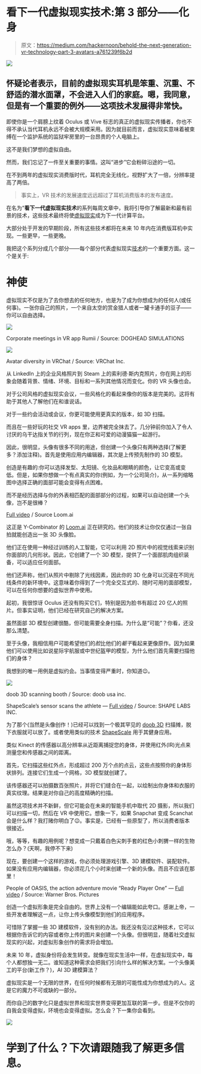 # 看下一代虚拟现实技术:第 3 部分——化身

> 原文：<https://medium.com/hackernoon/behold-the-next-generation-vr-technology-part-3-avatars-a761239f6b2d>

![](img/9f36b7d824518b5185087b74cdfbf402.png)

## 怀疑论者表示，目前的虚拟现实耳机是笨重、沉重、不舒适的潜水面罩，不会进入人们的家庭。嗯，我同意，但是有一个重要的例外——这项技术发展得非常快。

即使你是一个肩膀上纹着 Oculus 或 Vive 标志的真正的虚拟现实传播者，你也不得不承认当代耳机永远不会被大规模采用。因为就目前而言，虚拟现实意味着被束缚在一个监护系统的监狱牢房里的一台昂贵的个人电脑上。

这不是我们梦想的虚拟自由。

然而，我们忘记了一件至关重要的事情。这叫“进步”它会粉碎沿途的一切。

在不到两年的虚拟现实消费版时代，耳机完全无线化，视野扩大了一倍，分辨率提高了两倍。

> 事实上，VR 技术的发展速度远远超过了耳机消费版本的发布速度。

在名为“**看下一代虚拟现实技术**的系列每周文章中，我将引导你了解最新和最有前景的技术，这些技术最终将使[虚拟现实](https://hackernoon.com/tagged/vr)成为下一代计算平台。

大部分处于开发的早期阶段，所有这些技术都将在未来 10 年内在消费版耳机中实现。一些更早，一些更晚。

我把这个系列分成几个部分——每个部分代表虚拟现实[技术](https://hackernoon.com/tagged/technology)的一个重要方面。这一个是关于:

# 神使

虚拟现实不仅是为了去你想去的任何地方，也是为了成为你想成为的任何人(或任何事)。一张你自己的照片，一个来自太空的赏金猎人或者一罐卡通手的豆子——你可以自由选择。

![](img/f0af6b7ea3b9eb7b63a1737f8f4f5a37.png)

Corporate meetings in VR app Rumii / Source: DOGHEAD SIMULATIONS

![](img/46759080599ab799afb6d71e07329d6a.png)

Avatar diversity in VRChat / Source: VRChat Inc.

从 LinkedIn 上的企业风格照片到 Steam 上的索利德·斯内克照片，你在网上的形象会随着背景、情绪、环境、目标和一系列其他情况而变化。你的 VR 头像也会。

对于公司风格的虚拟现实会议，一些风格化的看起来像你的版本是完美的。这将有助于其他人了解他们在和谁说话。

对于一些约会活动或会议，你更可能使用更真实的版本，如 3D 扫描。

而且在一些好玩的社交 VR apps 里，边界被完全抹去了。几分钟前你加入了令人讨厌的乌干达指关节的行列，现在你正和可爱的动漫猫猫一起游行。

因此，很明显，头像有很多不同的用途，但创建一个头像只有两种选择(了解更多？添加注释)。首先是使用应用内编辑器，其次是上传预先制作的 3D 模型。

创造是有趣的:你可以选择发型、太阳镜、化妆品和眼睛的颜色，让它变高或变低。但是，如果你想做一个有点真实的你(例如，为一个公司简介)，从一系列缩略图中选择正确的面部可能会变得有点困难。

而不是经历选择与你的外表相匹配的面部部分的过程，如果可以自动创建一个头像，岂不是很棒？

[Full video](https://www.youtube.com/watch?v=9ppQOB0Spls) / Source Loom.ai

这正是 Y-Combinator 的 [Loom.ai](https://www.loomai.com/) 正在研究的。他们的技术让你仅仅通过一张自拍就能创造出一张 3D 头像脸。

他们正在使用一种经过训练的人工智能，它可以利用 2D 照片中的视觉线索来识别你面部的几何形状。因此，它创建了一个 3D 模型，提供了一个面部肌肉组织装备，可以适应任何面部。

他们还声称，他们从照片中剔除了光线因素，因此你的 3D 化身可以沉浸在不同光线条件的新环境中。这意味着你得到了一个完全交互式的、随时可用的面部模型，可以在任何你想要的虚拟世界中使用。

起初，我很惊讶 Oculus 还没有购买它们，特别是因为脸书有超过 20 亿人的照片。但事实证明，他们已经在研究自己的解决方案。

虽然面部 3D 模型创建很酷，但可能需要全身扫描。为什么是“可能”？你看，还没那么清楚。

至于头像，我相信用户可能希望他们的*脸*比他们的*躯干*看起来更像原作。因为如果他们可以使用比如说星际宇航服或中世纪盔甲的模型，为什么他们首先需要扫描他们的身体？

我想到的唯一用例是虚拟约会。当事情变得严重时，你知道😉。

![](img/874cb3f26bc947623025a8934e5469fb.png)

doob 3D scanning booth / Source: doob usa inc.

ShapeScale’s sensor scans the athlete — [Full video](https://www.youtube.com/watch?v=8KAW8_VB0z0) / Source: SHAPE LABS INC.

为了那个(当然是头像创作！)已经可以找到一个极其罕见的 [doob 3D](https://www.doob3d.com/) 扫描摊，脱下衣服就可以放了。或者使用类似的技术 [ShapeScale](https://shapescale.com/) 用于其健身应用。

类似 Kinect 的传感器以高分辨率从近距离捕捉您的身体，并使用红外(IR)光点来测量您和传感器之间的距离。

首先，它扫描这些红外点，形成超过 200 万个点的点云，这些点按照你的身体形状排列。连接它们生成一个网格，3D 模型就创建了。

该传感器还可以拍摄数百张照片，并将它们缝合在一起，以绘制出你身体和衣服的真实纹理。结果是对你自己的高度精确的扫描。

虽然这项技术并不新鲜，但它可能会在未来的智能手机中取代 2D 摄影，所以我们可以扫描一切，然后在 VR 中使用它。想象一下，如果 Snapchat 变成 Scanchat 会是什么样？我打赌你明白了😉。事实是，已经有一些原型了，所以消费者版本很接近。

哦，等等，有趣的用例呢？想变成一只戴着白色尖刺手套的红色小刺猬一样的生物怎么办？(天啊，我停不下来)

现在，要创建一个这样的游戏，你必须处理游戏引擎、3D 建模软件、装配软件。如果没有应用内编辑器，你必须花几个小时来创建一个新的头像。而且不应该在那里！

People of OASIS, the action adventure movie “Ready Player One” — [Full video](https://www.youtube.com/watch?v=cSp1dM2Vj48) / Source: Warner Bros. Pictures

创造一个虚拟形象是完全自由的。世界上没有一个编辑能如此夸口。感谢上帝，一些开发者理解这一点，让你上传头像模型到他们的应用程序。

可惜除了掌握一些 3D 建模软件，没有别的办法。我还没有见过这种技术，它可以根据你告诉它的内容或者你上传的图片来创建一个头像。但很明显，随着社交虚拟现实的兴起，对虚拟形象创作的需求将会增加。

未来 10 年，虚拟身份将会发生转变。就像在现实生活中一样，在虚拟现实中，每个人都想独一无二。谁知道这种需求会把我们引向什么样的解决方案。一个头像美工的平台(新工作？)，AI 3D 建模算法？

虚拟现实是一个无限的世界，在任何时候都有无限的可能性成为你想成为的人。这是它的魔力不可或缺的一部分。

而你自己的数字化只是虚拟世界和现实世界变得更加互联的第一步。但是不仅你的自我会变得虚拟，环境也会变得虚拟。怎么会？下一集你会看到。

![](img/ecf3778c05f36300b5225c50706d917e.png)

# 学到了什么？下次请跟随我了解更多信息。